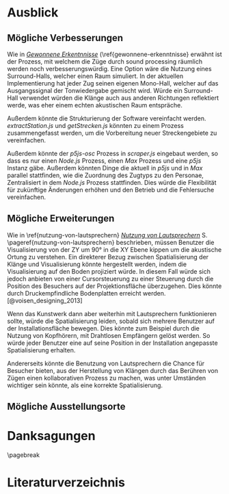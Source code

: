 # Ausblick

## Mögliche Verbesserungen

Wie in [*Gewonnene Erkentnnisse*](#gewonnene-erkenntnisse)  (\ref{gewonnene-erkenntnisse} erwähnt ist der Prozess, mit welchem die Züge durch sound processing räumlich werden noch verbesserungswürdig. Eine Option wäre die Nutzung eines Surround-Halls, welcher einen Raum simuliert. In der aktuellen Implementierung hat jeder Zug seinen eigenen Mono-Hall, welcher auf das Ausgangssignal der Tonwiedergabe gemischt wird. Würde ein Surround-Hall verwendet würden die Klänge auch aus anderen Richtungen reflektiert werde, was eher einem echten akustischen Raum entspräche.

Außerdem könnte die Strukturierung der Software vereinfacht werden. *extractStation.js* und *getStrecken.js* könnten zu einem Prozess zusammengefasst werden, um die Vorbereitung neuer Streckengebiete zu vereinfachen.

Außerdem könnte der *p5js-osc* Prozess in *scraper.js* eingebaut werden, so dass es nur einen *Node.js* Prozess, einen *Max* Prozess und eine *p5js* Instanz gäbe. Außerdem könnten Dinge die aktuell in *p5js*  und in *Max* parallel stattfinden, wie die Zuordnung des Zugtyps zu den Personae, Zentralisiert in dem *Node.js* Prozess stattfinden. Dies würde die Flexibilität für zukünftige Änderungen erhöhen und den Betrieb und die Fehlersuche vereinfachen.

## Mögliche Erweiterungen

Wie in \ref{nutzung-von-lautsprechern} [*Nutzung von Lautsprechern*](#nutzung-von-lautsprechern) S. \pageref{nutzung-von-lautsprechern} beschrieben, müssen Benutzer die Visualisierung von der ZY um 90° in die XY Ebene kippen um die akustische Ortung zu verstehen. Ein direkterer Bezug zwischen Spatialisierung der Klänge und Visualisierung könnte hergestellt werden, indem die Visualisierung auf den Boden projiziert würde. In diesem Fall würde sich jedoch anbieten von einer Cursorsteuerung zu einer Steuerung durch die Position des Besuchers auf der Projektionsfläche überzugehen. Dies könnte durch Druckempfindliche Bodenplatten erreicht werden. [@voisen_designing_2013] 

Wenn das Kunstwerk dann aber weiterhin mit Lautsprechern funktionieren sollte, würde die Spatialisierung leiden, sobald sich mehrere Benutzer auf der Installationsfläche bewegen. Dies könnte zum Beispiel durch die Nutzung von Kopfhörern, mit Drahtlosen Empfängern gelöst werden. So würde jeder Benutzer eine auf seine Position in der Installation angepasste Spatialisierung erhalten. 

Andererseits könnte die Benutzung von Lautsprechern die Chance für Besucher bieten, aus der Herstellung von Klängen durch das Berühren von Zügen einen kollaborativen Prozess zu machen, was unter Umständen wichtiger sein könnte, als eine korrekte Spatialisierung.

## Mögliche Ausstellungsorte



# Danksagungen

\pagebreak

# Literaturverzeichnis 